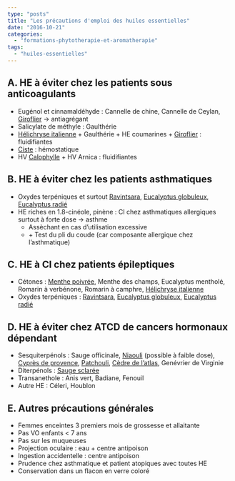 ```yaml
---
type: "posts"
title: "Les précautions d'emploi des huiles essentielles"
date: "2016-10-21"
categories:
  - "formations-phytotherapie-et-aromatherapie"
tags:
  - "huiles-essentielles"
---
```


## A. HE à éviter chez les patients sous anticoagulants

- Eugénol et cinnamaldéhyde : Cannelle de chine, Cannelle de Ceylan, [Giroflier](http://pharmacie.marionetmarin.fr/aromatherapie/giroflier/) → antiagrégant
- Salicylate de méthyle : Gaulthérie
- [Hélichryse italienne](http://pharmacie.marionetmarin.fr/aromatherapie/helicryse-italienne/) + Gaulthérie + HE coumarines + [Giroflier](http://pharmacie.marionetmarin.fr/aromatherapie/giroflier/) : fluidifiantes
- [Ciste](http://pharmacie.marionetmarin.fr/aromatherapie/ciste-ladanifere/) : hémostatique
- HV [Calophylle](http://pharmacie.marionetmarin.fr/aromatherapie/calophylle/) + HV Arnica : fluidifiantes

## B. HE à éviter chez les patients asthmatiques

- Oxydes terpéniques et surtout [Ravintsara](http://pharmacie.marionetmarin.fr/aromatherapie/ravintsara/), [Eucalyptus globuleux](http://pharmacie.marionetmarin.fr/aromatherapie/eucalyptus-globuleux/), [Eucalyptus radié](http://pharmacie.marionetmarin.fr/aromatherapie/eucalyptus-radie/)
- HE riches en 1.8-cinéole, pinène : CI chez asthmatiques allergiques surtout à forte dose → asthme
  - Assèchant en cas d’utilisation excessive
  - \+ Test du pli du coude (car composante allergique chez l’asthmatique)

## C. HE à CI chez patients épileptiques

- Cétones : [Menthe poivrée](http://pharmacie.marionetmarin.fr/aromatherapie/menthe-poivree/), Menthe des champs, Eucalyptus mentholé, Romarin à verbénone, Romarin à camphre, [Hélichryse italienne](http://pharmacie.marionetmarin.fr/aromatherapie/helicryse-italienne/)
- Oxydes terpéniques : [Ravintsara](http://pharmacie.marionetmarin.fr/aromatherapie/ravintsara/), [Eucalyptus globuleux](http://pharmacie.marionetmarin.fr/aromatherapie/eucalyptus-globuleux/), [Eucalyptus radié](http://pharmacie.marionetmarin.fr/aromatherapie/eucalyptus-radie/)

## D. HE à éviter chez ATCD de cancers hormonaux dépendant

- Sesquiterpénols : Sauge officinale, [Niaouli](http://pharmacie.marionetmarin.fr/aromatherapie/niaouli/) (possible à faible dose), [Cyprès de provence](http://pharmacie.marionetmarin.fr/aromatherapie/cypres/), [Patchouli](http://pharmacie.marionetmarin.fr/aromatherapie/patchouli/), [Cèdre de l’atlas](http://pharmacie.marionetmarin.fr/aromatherapie/cedre-de-latlas/), Genévrier de Virginie
- Diterpénols : [Sauge sclarée](http://pharmacie.marionetmarin.fr/aromatherapie/sauge-sclaree/)
- Transanethole : Anis vert, Badiane, Fenouil
- Autre HE : Céleri, Houblon

## E. Autres précautions générales

- Femmes enceintes 3 premiers mois de grossesse et allaitante
- Pas VO enfants < 7 ans
- Pas sur les muqueuses
- Projection oculaire : eau + centre antipoison
- Ingestion accidentelle : centre antipoison
- Prudence chez asthmatique et patient atopiques avec toutes HE
- Conservation dans un flacon en verre coloré

